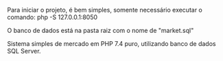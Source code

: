 Para iniciar o projeto, é bem simples, somente necessário executar o comando:
php -S 127.0.0.1:8050

O banco de dados está na pasta raiz com o nome de "market.sql"

Sistema simples de mercado em PHP 7.4 puro, utilizando banco de dados SQL Server.
